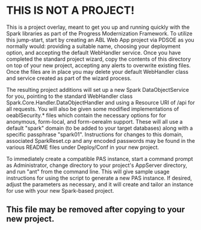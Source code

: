 # THIS IS NOT A PROJECT!

This is a project overlay, meant to get you up and running quickly with the Spark libraries as part of the
Progress Modernization Framework. To utilize this jump-start, start by creating an ABL Web App project via
PDSOE as you normally would: providing a suitable name, choosing your deployment option, and accepting the
default WebHandler service. Once you have completed the standard project wizard, copy the contents of this
directory on top of your new project, accepting any alerts to overwrite existing files. Once the files are
in place you may delete your default WebHandler class and service created as part of the wizard process.

The resulting project additions will set up a new Spark DataObjectService for you, pointing to the standard
WebHandler class Spark.Core.Handler.DataObjectHandler and using a Resource URI of /api for all requests.
You will also be given some modified implementations of oeablSecurity.* files which contain the necessary
options for for anonymous, form-local, and form-oerealm support. These will all use a default "spark" domain
(to be added to your target databases) along with a specific passphrase "spark01". Instructions for changes
to this domain, associated SparkReset.cp and any encoded passwords may be found in the various README files
under Deploy/Conf in your new project.

To immediately create a compatible PAS instance, start a command prompt as Administrator, change directory
to your project's AppServer directory, and run "ant" from the command line. This will give sample usage
instructions for using the script to generate a new PAS instance. If desired, adjust the parameters as
necessary, and it will create and tailor an instance for use with your new Spark-based project.

## This file may be removed after copying to your new project.
